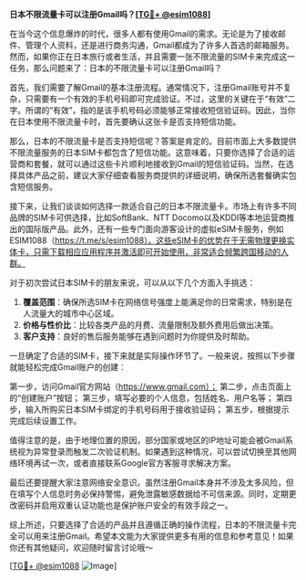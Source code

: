 **日本不限流量卡可以注册Gmail吗？[[TG💪+ @esim1088](https://t.me/s/esim1088)]**

在当今这个信息爆炸的时代，很多人都有使用Gmail的需求。无论是为了接收邮件、管理个人资料，还是进行商务沟通，Gmail都成为了许多人首选的邮箱服务。然而，如果你正在日本旅行或者生活，并且需要一张不限流量的SIM卡来完成这一任务，那么问题来了：日本的不限流量卡可以注册Gmail吗？

首先，我们需要了解Gmail的基本注册流程。通常情况下，注册Gmail账号并不复杂，只需要有一个有效的手机号码即可完成验证。不过，这里的关键在于“有效”二字。所谓的“有效”，指的是该手机号码必须能够正常接收短信验证码。因此，当你在日本使用不限流量卡时，首先要确认这张卡是否支持短信功能。

那么，日本的不限流量卡是否支持短信呢？答案是肯定的。目前市面上大多数提供不限流量服务的日本SIM卡都包含了短信功能。这意味着，只要你选择了合适的运营商和套餐，就可以通过这些卡片顺利地接收到Gmail的短信验证码。当然，在选择具体产品之前，建议大家仔细查看服务商提供的详细说明，确保所选套餐确实包含短信服务。

接下来，让我们谈谈如何选择一款适合自己的日本不限流量卡。市场上有许多不同品牌的SIM卡可供选择，比如SoftBank、NTT Docomo以及KDDI等本地运营商推出的国际版产品。此外，还有一些专门面向游客设计的虚拟eSIM卡服务，例如ESIM1088（https://t.me/s/esim1088）。这些eSIM卡的优势在于无需物理更换实体卡，只需下载相应应用程序并激活即可开始使用，非常适合频繁跨国移动的人群。

对于初次尝试日本SIM卡的朋友来说，可以从以下几个方面入手挑选：

1. **覆盖范围**：确保所选SIM卡在网络信号强度上能满足你的日常需求，特别是在人流量大的城市中心区域。
2. **价格与性价比**：比较各类产品的月费、流量限制及额外费用后做出决策。
3. **客户支持**：良好的售后服务能够在遇到问题时为你提供及时帮助。

一旦确定了合适的SIM卡，接下来就是实际操作环节了。一般来说，按照以下步骤就能轻松完成Gmail账户的创建：

第一步，访问Gmail官方网站（https://www.gmail.com）；
第二步，点击页面上的“创建账户”按钮；
第三步，填写必要的个人信息，包括姓名、用户名等；
第四步，输入所购买日本SIM卡绑定的手机号码用于接收验证码；
第五步，根据提示完成后续设置工作。

值得注意的是，由于地理位置的原因，部分国家或地区的IP地址可能会被Gmail系统视为异常登录而触发二次验证机制。如果遇到这种情况，可以尝试切换至其他网络环境再试一次，或者直接联系Google官方客服寻求解决方案。

最后还要提醒大家注意网络安全意识。虽然注册Gmail本身并不涉及太多风险，但在填写个人信息时务必保持警惕，避免泄露敏感数据给不可信来源。同时，定期更改密码并启用双重认证功能也是保护账户安全的有效手段之一。

综上所述，只要选择了合适的产品并且遵循正确的操作流程，日本的不限流量卡完全可以用来注册Gmail。希望本文能为大家提供更多有用的信息和参考意见！如果你还有其他疑问，欢迎随时留言讨论哦～

[[TG💪+ @esim1088](https://t.me/s/esim1088) ![Image](https://i.postimg.cc/4NQfJmqS/Snipaste-2025-05-13-00-14-12.png)]
